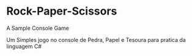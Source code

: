 # Rock-Paper-Scissors
A Sample Console Game

Um Simples jogo no console de Pedra, Papel e Tesoura para pratica da linguagem C#

